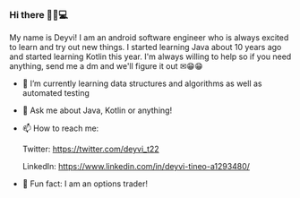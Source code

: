 ### Hi there 👋🏾💻

My name is Deyvi! I am an android software engineer who is always excited to learn and try out new things. I started learning Java about 10 years ago and started learning Kotlin this year. I'm always willing to help so if you need anything, send me a dm and we'll figure it out ✉😁😁

- 🌱 I’m currently learning data structures and algorithms as well as automated testing
- 💬 Ask me about Java, Kotlin or anything!
- 📫 How to reach me: 
   
   Twitter: https://twitter.com/deyvi_t22
   
   LinkedIn: https://www.linkedin.com/in/deyvi-tineo-a1293480/
- 👀 Fun fact: I am an options trader!


